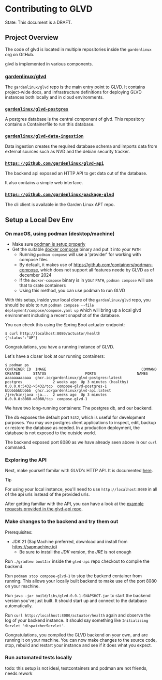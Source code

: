 # Contributing to GLVD

State:
This document is a DRAFT.

## Project Overview

The code of glvd is located in multiple repositories inside the `gardenlinux` org on GitHub.

glvd is implemented in various components.

### [gardenlinux/glvd](https://github.com/gardenlinux/glvd)

The `gardenlinux/glvd` repo is the main entry point to GLVD.
It contains project-wide docs, and infrastructure definitions for deploying GLVD instances both locally and in cloud environments.

### [`gardenlinux/glvd-postgres`](https://github.com/gardenlinux/glvd-postgres)

A postgres database is the central component of glvd.
This repository contains a Containerfile to run this database.

### [`gardenlinux/glvd-data-ingestion`](https://github.com/gardenlinux/glvd-data-ingestion)

Data ingestion creates the required database schema and imports data from external sources such as NVD and the debian security tracker.

### [`https://github.com/gardenlinux/glvd-api`](https://github.com/gardenlinux/glvd-api)

The backend api exposed an HTTP API to get data out of the database.

It also contains a simple web interface.

### [`https://github.com/gardenlinux/package-glvd`](https://github.com/gardenlinux/package-glvd)

The cli client is available in the Garden Linux APT repo.

## Setup a Local Dev Env

### On macOS, using podman (desktop/machine)

- Make sure [podman is setup properly](https://podman.io/docs/installation)
- Get the suitable [docker compose](https://github.com/docker/compose) binary and put it into your `PATH`
  - Running `podman compose` will use a 'provider' for working with compose files
  - By default, it makes use of https://github.com/containers/podman-compose, which does not support all features neede by GLVD as of december 2024
  - If the `docker-compose` binary is in your `PATH`, `podman compose` will use that to crate containers
  - Using this method, you can use podman to run GLVD

With this setup, inside your local clone of the `gardenlinux/glvd` repo, you should be able to run `podman compose --file deployment/compose/compose.yaml up` which will bring up a local glvd environment including a recent snapshot of the database.

You can check this using the Spring Boot actuater endpoint:

```
$ curl http://localhost:8080/actuator/health
{"status":"UP"}
```

Congratulations, you have a running instance of GLVD.

Let's have a closer look at our running containers:

```
$ podman ps
CONTAINER ID  IMAGE                                            COMMAND               CREATED      STATUS                  PORTS                   NAMES
aaaaaaaaaaaa  ghcr.io/gardenlinux/glvd-postgres:latest         postgres              2 weeks ago  Up 3 minutes (healthy)  0.0.0.0:5432->5432/tcp  compose-glvd-postgres-1
bbbbbbbbbbbb  ghcr.io/gardenlinux/glvd-api:latest              /jre/bin/java -ja...  2 weeks ago  Up 3 minutes            0.0.0.0:8080->8080/tcp  compose-glvd-1
```

We have two long-running containers:
The postgres db, and our backend.

The db exposes the default port `5432`, which is useful for development purposes.
You may use postgres client applications to inspect, edit, backup or restore the database as needed.
In a production deployment, the database is not exposed to the outside world.

The backend exposed port 8080 as we have already seen above in our `curl` command.

### Exploring the API

Next, make yourself familar with GLVD's HTTP API.
It is documented [here](https://gardenlinux.github.io/glvd-api/).

> [!TIP]
> For using your local instance, you'll need to use `http://localhost:8080` in all of the api urls instead of the provided urls.

After getting familiar with the API, you can have a look at the [example requests provided in the glvd-api repo](https://github.com/gardenlinux/glvd-api/tree/main/api-examples).

### Make changes to the backend and try them out

Prerequisites:
- JDK 21 (SapMachine preferred, download and install from https://sapmachine.io)
  - Be sure to install the *JDK* version, the *JRE* is not enough

Run `./gradlew bootJar` inside the `glvd-api` repo checkout to compile the backend.

Run `podman stop compose-glvd-1` to stop the backend container from running.
This allows your locally built backend to make use of the port 8080 on your machine.

Run `java -jar build/libs/glvd-0.0.1-SNAPSHOT.jar` to start the backend version you've just built.
It should start up and connect to the database automatically.

Run `curl http://localhost:8080/actuator/health` again and observe the log of your backend instance.
It should say something like `Initializing Servlet 'dispatcherServlet'`.

Congratulations, you compiled the GLVD backend on your own, and are running it on your machine.
You can now make changes to the source code, stop, rebuild and restart your instance and see if it does what you expect.

### Run automated tests locally

todo: this setup is not ideal, testcontainers and podman are not friends, needs rework

